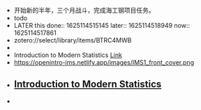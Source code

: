 - 开始新的半年，三个月战斗，完成海工钢项目任务。
- todo
- LATER this 
  done:: 1625114515145
  later:: 1625114518949
  now:: 1625114517861
- zotero://select/library/items/BTRC4MWB
-
- Introduction to Modern Statistics [Link](https://openintro-ims.netlify.app)
- https://openintro-ims.netlify.app/images/IMS1_front_cover.png
- [Introduction to Modern Statistics](https://openintro-ims.netlify.app/images/IMS1_front_cover.png)
	-
-